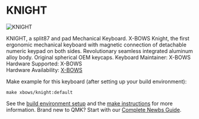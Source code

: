 # KNIGHT
![KNIGHT](https://ftp.bmp.ovh/imgs/2019/10/5f357cd665dd4b04.png)

KNIGHT, a split87 and pad Mechanical Keyboard.
X-BOWS Knight, the first ergonomic mechanical keyboard with magnetic connection of detachable numeric keypad on both sides. Revolutionary seamless integrated aluminum alloy body. Original spherical OEM keycaps. 
Keyboard Maintainer: X-BOWS  
Hardware Supported:  X-BOWS  
Hardware Availability: [X-BOWS](https://x-bows.com/)

Make example for this keyboard (after setting up your build environment):

    make xbows/knight:default

See the [build environment setup](https://docs.qmk.fm/#/getting_started_build_tools) and the [make instructions](https://docs.qmk.fm/#/getting_started_make_guide) for more information. Brand new to QMK? Start with our [Complete Newbs Guide](https://docs.qmk.fm/#/newbs).
